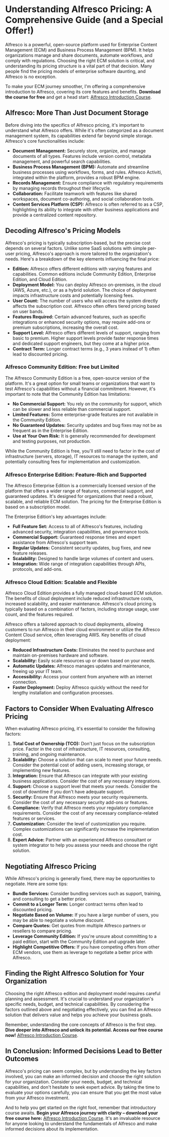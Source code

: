 # Understanding Alfresco Pricing: A Comprehensive Guide (and a Special Offer!)

Alfresco is a powerful, open-source platform used for Enterprise Content Management (ECM) and Business Process Management (BPM). It helps organizations manage and share documents, automate workflows, and comply with regulations. Choosing the right ECM solution is critical, and understanding its pricing structure is a vital part of that decision. Many people find the pricing models of enterprise software daunting, and Alfresco is no exception.

To make your ECM journey smoother, I'm offering a comprehensive introduction to Alfresco, covering its core features and benefits. **Download the course for free** and get a head start: [Alfresco Introduction Course](https://udemywork.com/alfresco-pricing).

## Alfresco: More Than Just Document Storage

Before diving into the specifics of Alfresco pricing, it's important to understand what Alfresco offers. While it's often categorized as a document management system, its capabilities extend far beyond simple storage. Alfresco's core functionalities include:

*   **Document Management:** Securely store, organize, and manage documents of all types. Features include version control, metadata management, and powerful search capabilities.
*   **Business Process Management (BPM):** Automate and streamline business processes using workflows, forms, and rules. Alfresco Activiti, integrated within the platform, provides a robust BPM engine.
*   **Records Management:** Ensure compliance with regulatory requirements by managing records throughout their lifecycle.
*   **Collaboration:** Facilitate teamwork with features like shared workspaces, document co-authoring, and social collaboration tools.
*   **Content Services Platform (CSP):** Alfresco is often referred to as a CSP, highlighting its ability to integrate with other business applications and provide a centralized content repository.

## Decoding Alfresco's Pricing Models

Alfresco's pricing is typically subscription-based, but the precise cost depends on several factors. Unlike some SaaS solutions with simple per-user pricing, Alfresco's approach is more tailored to the organization's needs. Here's a breakdown of the key elements influencing the final price:

*   **Edition:** Alfresco offers different editions with varying features and capabilities. Common editions include Community Edition, Enterprise Edition, and Cloud Edition.
*   **Deployment Model:** You can deploy Alfresco on-premises, in the cloud (AWS, Azure, etc.), or as a hybrid solution. The choice of deployment impacts infrastructure costs and potentially licensing fees.
*   **User Count:** The number of users who will access the system directly affects the subscription cost. Alfresco often offers tiered pricing based on user bands.
*   **Features Required:** Certain advanced features, such as specific integrations or enhanced security options, may require add-ons or premium subscriptions, increasing the overall cost.
*   **Support Level:** Alfresco offers different levels of support, ranging from basic to premium. Higher support levels provide faster response times and dedicated support engineers, but they come at a higher price.
*   **Contract Term:** Longer contract terms (e.g., 3 years instead of 1) often lead to discounted pricing.

### Alfresco Community Edition: Free but Limited

The Alfresco Community Edition is a free, open-source version of the platform. It's a great option for small teams or organizations that want to test Alfresco's capabilities without a financial commitment. However, it's important to note that the Community Edition has limitations:

*   **No Commercial Support:** You rely on the community for support, which can be slower and less reliable than commercial support.
*   **Limited Features:** Some enterprise-grade features are not available in the Community Edition.
*   **No Guaranteed Updates:** Security updates and bug fixes may not be as frequent as in the Enterprise Edition.
*   **Use at Your Own Risk:** It is generally recommended for development and testing purposes, not production.

While the Community Edition is free, you'll still need to factor in the cost of infrastructure (servers, storage), IT resources to manage the system, and potentially consulting fees for implementation and customization.

### Alfresco Enterprise Edition: Feature-Rich and Supported

The Alfresco Enterprise Edition is a commercially licensed version of the platform that offers a wider range of features, commercial support, and guaranteed updates. It's designed for organizations that need a robust, scalable, and reliable ECM solution. The pricing for the Enterprise Edition is based on a subscription model.

The Enterprise Edition's key advantages include:

*   **Full Feature Set:** Access to all of Alfresco's features, including advanced security, integration capabilities, and governance tools.
*   **Commercial Support:** Guaranteed response times and expert assistance from Alfresco's support team.
*   **Regular Updates:** Consistent security updates, bug fixes, and new feature releases.
*   **Scalability:** Designed to handle large volumes of content and users.
*   **Integration:** Wide range of integration capabilities through APIs, protocols, and add-ons.

### Alfresco Cloud Edition: Scalable and Flexible

Alfresco Cloud Edition provides a fully managed cloud-based ECM solution. The benefits of cloud deployment include reduced infrastructure costs, increased scalability, and easier maintenance. Alfresco's cloud pricing is typically based on a combination of factors, including storage usage, user count, and the features required.

Alfresco offers a tailored approach to cloud deployments, allowing customers to run Alfresco in their cloud environment or utilize the Alfresco Content Cloud service, often leveraging AWS. Key benefits of cloud deployment:

*   **Reduced Infrastructure Costs:** Eliminates the need to purchase and maintain on-premises hardware and software.
*   **Scalability:** Easily scale resources up or down based on your needs.
*   **Automatic Updates:** Alfresco manages updates and maintenance, freeing up your IT team.
*   **Accessibility:** Access your content from anywhere with an internet connection.
*   **Faster Deployment:** Deploy Alfresco quickly without the need for lengthy installation and configuration processes.

## Factors to Consider When Evaluating Alfresco Pricing

When evaluating Alfresco pricing, it's essential to consider the following factors:

1.  **Total Cost of Ownership (TCO):** Don't just focus on the subscription price. Factor in the cost of infrastructure, IT resources, consulting, training, and ongoing maintenance.
2.  **Scalability:** Choose a solution that can scale to meet your future needs. Consider the potential cost of adding users, increasing storage, or implementing new features.
3.  **Integration:** Ensure that Alfresco can integrate with your existing business applications. Consider the cost of any necessary integrations.
4.  **Support:** Choose a support level that meets your needs. Consider the cost of downtime if you don't have adequate support.
5.  **Security:** Ensure that Alfresco meets your security requirements. Consider the cost of any necessary security add-ons or features.
6.  **Compliance:** Verify that Alfresco meets your regulatory compliance requirements. Consider the cost of any necessary compliance-related features or services.
7.  **Customization:** Consider the level of customization you require. Complex customizations can significantly increase the implementation cost.
8.  **Expert Advice:** Partner with an experienced Alfresco consultant or system integrator to help you assess your needs and choose the right solution.

## Negotiating Alfresco Pricing

While Alfresco's pricing is generally fixed, there may be opportunities to negotiate. Here are some tips:

*   **Bundle Services:** Consider bundling services such as support, training, and consulting to get a better price.
*   **Commit to a Longer Term:** Longer contract terms often lead to discounted pricing.
*   **Negotiate Based on Volume:** If you have a large number of users, you may be able to negotiate a volume discount.
*   **Compare Quotes:** Get quotes from multiple Alfresco partners or resellers to compare pricing.
*   **Leverage Community Edition:** If you're unsure about committing to a paid edition, start with the Community Edition and upgrade later.
*   **Highlight Competitive Offers:** If you have competing offers from other ECM vendors, use them as leverage to negotiate a better price with Alfresco.

## Finding the Right Alfresco Solution for Your Organization

Choosing the right Alfresco edition and deployment model requires careful planning and assessment. It's crucial to understand your organization's specific needs, budget, and technical capabilities. By considering the factors outlined above and negotiating effectively, you can find an Alfresco solution that delivers value and helps you achieve your business goals.

Remember, understanding the core concepts of Alfresco is the first step. **Dive deeper into Alfresco and unlock its potential. Access our free course now!** [Alfresco Introduction Course](https://udemywork.com/alfresco-pricing).

## In Conclusion: Informed Decisions Lead to Better Outcomes

Alfresco's pricing can seem complex, but by understanding the key factors involved, you can make an informed decision and choose the right solution for your organization. Consider your needs, budget, and technical capabilities, and don't hesitate to seek expert advice. By taking the time to evaluate your options carefully, you can ensure that you get the most value from your Alfresco investment.

And to help you get started on the right foot, remember that introductory course awaits. **Begin your Alfresco journey with clarity – download your free course here:** [Alfresco Introduction Course](https://udemywork.com/alfresco-pricing). It's an invaluable resource for anyone looking to understand the fundamentals of Alfresco and make informed decisions about its implementation.
